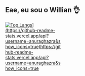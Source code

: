 ## Eae, eu sou o Willian 👌

<div style="width: 180px;">
<a href="https://github.com/Willian-Herbert">
  <img src="[https://github-readme-stats.vercel.app/api/top-langs/?username=Willian-Herbert&langs_count=8" alt="Top Langs](https://github-readme-stats.vercel.app/api?username=anuraghazra&show_icons=true)https://github-readme-stats.vercel.app/api?username=anuraghazra&show_icons=true" />
</a>
</div>
